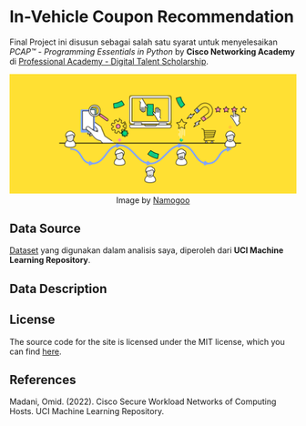 # In-Vehicle Coupon Recommendation
Final Project ini disusun sebagai salah satu syarat untuk menyelesaikan *PCAP™ - Programming Essentials in Python* by **Cisco Networking Academy** di <a href="https://digitalent.kominfo.go.id/akademi/PROA">Professional Academy - Digital Talent Scholarship</a>.

<p align="center">
  <img src="Images/banner-by-namogoo.png" width="1024" height="auto">
  <br>
  Image by <a href="https://www.namogoo.com/">Namogoo</a>
</p>

## Data Source
[Dataset](https://archive.ics.uci.edu/ml/datasets/in-vehicle+coupon+recommendation/) yang digunakan dalam analisis saya, diperoleh dari **UCI Machine Learning Repository**.

## Data Description


## License
The source code for the site is licensed under the MIT license, which you can find [here](https://github.com/sabirinID/Final-Project-Cisco/blob/main/LICENSE).

## References
Madani, Omid. (2022). Cisco Secure Workload Networks of Computing Hosts. UCI Machine Learning Repository.
